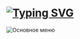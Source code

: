 # [![Typing SVG](https://readme-typing-svg.herokuapp.com?font=Lilita+One&size=39&pause=1000&color=000000&center=true&vCenter=true&random=true&width=500&lines=OtrabTool+by+Gostmi)](https://git.io/typing-svg)
![](https://i.postimg.cc/sXWyb1BP/Screenshot-663.png "Основное меню")
